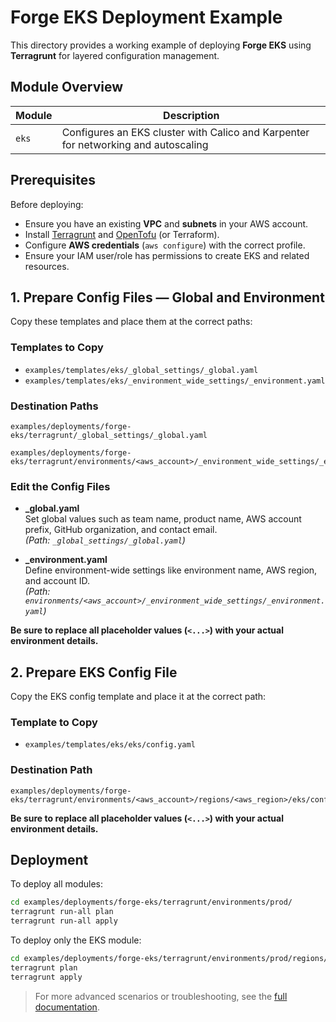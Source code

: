 # Forge EKS Deployment Example

This directory provides a working example of deploying **Forge EKS** using **Terragrunt** for layered configuration management.

## Module Overview

| Module | Description                                                        |
|--------|--------------------------------------------------------------------|
| `eks`  | Configures an EKS cluster with Calico and Karpenter for networking and autoscaling |

## Prerequisites

Before deploying:

- Ensure you have an existing **VPC** and **subnets** in your AWS account.
- Install [Terragrunt](https://terragrunt.gruntwork.io/) and [OpenTofu](https://opentofu.org/) (or Terraform).
- Configure **AWS credentials** (`aws configure`) with the correct profile.
- Ensure your IAM user/role has permissions to create EKS and related resources.

## 1. Prepare Config Files — Global and Environment

Copy these templates and place them at the correct paths:

### Templates to Copy

- `examples/templates/eks/_global_settings/_global.yaml`
- `examples/templates/eks/_environment_wide_settings/_environment.yaml`

### Destination Paths

```
examples/deployments/forge-eks/terragrunt/_global_settings/_global.yaml

examples/deployments/forge-eks/terragrunt/environments/<aws_account>/_environment_wide_settings/_environment.yaml
```

### Edit the Config Files

- **_global.yaml**  
  Set global values such as team name, product name, AWS account prefix, GitHub organization, and contact email.  
  *(Path: `_global_settings/_global.yaml`)*

- **_environment.yaml**  
  Define environment-wide settings like environment name, AWS region, and account ID.  
  *(Path: `environments/<aws_account>/_environment_wide_settings/_environment.yaml`)*

**Be sure to replace all placeholder values (`<...>`) with your actual environment details.**

## 2. Prepare EKS Config File

Copy the EKS config template and place it at the correct path:

### Template to Copy

- `examples/templates/eks/eks/config.yaml`

### Destination Path

```
examples/deployments/forge-eks/terragrunt/environments/<aws_account>/regions/<aws_region>/eks/config.yaml
```

**Be sure to replace all placeholder values (`<...>`) with your actual environment details.**

## Deployment

To deploy all modules:

```sh
cd examples/deployments/forge-eks/terragrunt/environments/prod/
terragrunt run-all plan
terragrunt run-all apply
```

To deploy only the EKS module:

```sh
cd examples/deployments/forge-eks/terragrunt/environments/prod/regions/<aws_region>/eks/
terragrunt plan
terragrunt apply
```

> For more advanced scenarios or troubleshooting, see the [full documentation](../index.md).
